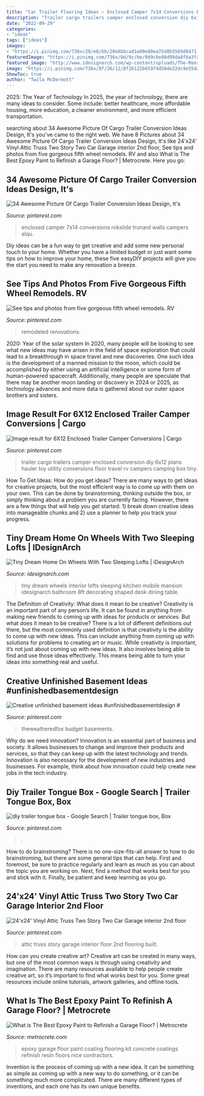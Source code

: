```yaml
---
title: "Car Trailer Flooring Ideas ~ Enclosed Camper 7x14 Conversions Rokslide Trunard Walls Campers Alqu"
description: "Trailer cargo trailers camper enclosed conversion diy 6x12 plans hauler toy utility conversions floor travel rv campers camping box tiny"
date: "2022-09-29"
categories:
- "ideas"
tags: ["ideas"]
images:
- "https://i.pinimg.com/736x/20/e8/bb/20e8bbcad1e80e80ea75d0b5569d8471.jpg"
featuredImage: "https://i.pinimg.com/736x/0d/9c/be/0d9cbe98d99da8f6a3fac8901c0d5856.jpg"
featured_image: "http://www.idesignarch.com/wp-content/uploads/The-Mansion-Mobile-Tiny-House_5.jpg"
image: "https://i.pinimg.com/736x/8f/26/12/8f26122b65974d50de22dc9e55da7825.jpg"
ShowToc: true
author: "Twila McDermott"
---
```



2025: The Year of Technology
In 2025, the year of technology, there are many ideas to consider. Some include: better healthcare, more affordable housing, more education, a cleaner environment, and more efficient transportation.

	

		
searching about 34 Awesome Picture Of Cargo Trailer Conversion Ideas Design, It&#039;s you've came to the right web. We have 8 Pictures about 34 Awesome Picture Of Cargo Trailer Conversion Ideas Design, It&#039;s like 24&#039;x24&#039; Vinyl Attic Truss Two Story Two Car Garage interior 2nd floor, See tips and photos from five gorgeous fifth wheel remodels. RV and also What is The Best Epoxy Paint to Refinish a Garage Floor? | Metrocrete. Here you go:
		
    
## 34 Awesome Picture Of Cargo Trailer Conversion Ideas Design, It&#039;s

<img loading=lazy src="https://i.pinimg.com/originals/2a/0d/12/2a0d12a8fbdad6321d0b9536bc64dc4e.jpg" onerror="this.onerror=null;this.src='https://tse3.mm.bing.net/th?id=OIP.mYnk0L_Xphm-f-syPK6lNwHaJ4&amp;pid=15.1';" alt="34 Awesome Picture Of Cargo Trailer Conversion Ideas Design, It&#039;s">

_Source: pinterest.com_

>enclosed camper 7x14 conversions rokslide trunard walls campers alqu. 

	

Diy ideas can be a fun way to get creative and add some new personal touch to your home. Whether you have a limited budget or just want some tips on how to improve your home, these five easyDIY projects will give you the start you need to make any renovation a breeze.

    
## See Tips And Photos From Five Gorgeous Fifth Wheel Remodels. RV

<img loading=lazy src="https://i.pinimg.com/736x/0d/9c/be/0d9cbe98d99da8f6a3fac8901c0d5856.jpg" onerror="this.onerror=null;this.src='https://tse3.mm.bing.net/th?id=OIP.q1lFT8BZrGycDM-UchEawwHaJ6&amp;pid=15.1';" alt="See tips and photos from five gorgeous fifth wheel remodels. RV">

_Source: pinterest.com_

>remodeled renovations. 

	

2020: Year of the solar system
In 2020, many people will be looking to see what new ideas may have arisen in the field of space exploration that could lead to a breakthrough in space travel and new discoveries. One such idea is the development of a manned mission to the moon, which could be accomplished by either using an artificial intelligence or some form of human-powered spacecraft. Additionally, many people are speculate that there may be another moon landing or discovery in 2024 or 2025, as technology advances and more data is gathered about our outer space brothers and sisters.

    
## Image Result For 6X12 Enclosed Trailer Camper Conversions | Cargo

<img loading=lazy src="https://i.pinimg.com/736x/e8/99/f7/e899f7c0df5b88b6bfed44c618e49ca5.jpg" onerror="this.onerror=null;this.src='https://tse4.mm.bing.net/th?id=OIP.8BidLvRHdcX0C9L3zdMS5gHaFj&amp;pid=15.1';" alt="Image result for 6X12 Enclosed Trailer Camper Conversions | Cargo">

_Source: pinterest.com_

>trailer cargo trailers camper enclosed conversion diy 6x12 plans hauler toy utility conversions floor travel rv campers camping box tiny. 

	

How To Get Ideas: How do you get ideas?
There are many ways to get ideas for creative projects, but the most efficient way is to come up with them on your own. This can be done by brainstorming, thinking outside the box, or simply thinking about a problem you are currently facing. However, there are a few things that will help you get started: 1) break down creative ideas into manageable chunks and 2) use a planner to help you track your progress.

    
## Tiny Dream Home On Wheels With Two Sleeping Lofts | IDesignArch

<img loading=lazy src="http://www.idesignarch.com/wp-content/uploads/The-Mansion-Mobile-Tiny-House_5.jpg" onerror="this.onerror=null;this.src='https://tse2.mm.bing.net/th?id=OIP.9zv9bDlBTPFH4jA6djso4QHaLH&amp;pid=15.1';" alt="Tiny Dream Home On Wheels With Two Sleeping Lofts | iDesignArch">

_Source: idesignarch.com_

>tiny dream wheels interior lofts sleeping kitchen mobile mansion idesignarch bathroom 8ft decorating shaped desk dining table. 

	

The Definition of Creativity: What does it mean to be creative?
Creativity is an important part of any person’s life. It can be found in anything from making new friends to coming up with ideas for products or services. But what does it mean to be creative? There is a lot of different definitions out there, but the most commonly used definition is that creativity is the ability to come up with new ideas. This can include anything from coming up with solutions for problems to creating art or music. While creativity is important, it’s not just about coming up with new ideas. It also involves being able to find and use those ideas effectively. This means being able to turn your ideas into something real and useful.

    
## Creative Unfinished Basement Ideas #unfinishedbasementdesign #

<img loading=lazy src="https://i.pinimg.com/736x/c6/b3/11/c6b3118f4c2ef15ec6a3cdc8a5a3437e.jpg" onerror="this.onerror=null;this.src='https://tse1.mm.bing.net/th?id=OIP.GjFt1hvv5CEQKy5AYj-WhAHaEe&amp;pid=15.1';" alt="Creative unfinished basement ideas #unfinishedbasementdesign #">

_Source: pinterest.com_

>theweatheredfox budget basements. 

	

Why do we need innovation?
Innovation is an essential part of business and society. It allows businesses to change and improve their products and services, so that they can keep up with the latest technology and trends. Innovation is also necessary for the development of new industries and businesses. For example, think about how innovation could help create new jobs in the tech industry.

    
## Diy Trailer Tongue Box - Google Search | Trailer Tongue Box, Box

<img loading=lazy src="https://i.pinimg.com/736x/20/e8/bb/20e8bbcad1e80e80ea75d0b5569d8471.jpg" onerror="this.onerror=null;this.src='https://tse4.mm.bing.net/th?id=OIP.WgpdF7wndJ4Ufluvp2lrtgHaEK&amp;pid=15.1';" alt="diy trailer tongue box - Google Search | Trailer tongue box, Box">

_Source: pinterest.com_

>. 

	

How to do brainstroming?
There is no one-size-fits-all answer to how to do brainstroming, but there are some general tips that can help. First and foremost, be sure to practice regularly and learn as much as you can about the topic you are working on. Next, find a method that works best for you and stick with it. Finally, be patient and keep learning as you go.

    
## 24&#039;x24&#039; Vinyl Attic Truss Two Story Two Car Garage Interior 2nd Floor

<img loading=lazy src="https://i.pinimg.com/736x/8f/26/12/8f26122b65974d50de22dc9e55da7825.jpg" onerror="this.onerror=null;this.src='https://tse4.mm.bing.net/th?id=OIP.vAEFirUYIfH7YRgxeEDtcgHaE8&amp;pid=15.1';" alt="24&#039;x24&#039; Vinyl Attic Truss Two Story Two Car Garage interior 2nd floor">

_Source: pinterest.com_

>attic truss story garage interior floor 2nd flooring built. 

	

How can you create creative art?
Creative art can be created in many ways, but one of the most common ways is through using creativity and imagination. There are many resources available to help people create creative art, so it’s important to find what works best for you. Some great resources include online tutorials, artwork galleries, and offline tools.

    
## What Is The Best Epoxy Paint To Refinish A Garage Floor? | Metrocrete

<img loading=lazy src="http://metrocrete.com/wp-content/uploads/2017/03/garage-floor-epoxy.jpg" onerror="this.onerror=null;this.src='https://tse4.mm.bing.net/th?id=OIP.l-nRwR6sgJuTpA6WCWY7lQHaEM&amp;pid=15.1';" alt="What is The Best Epoxy Paint to Refinish a Garage Floor? | Metrocrete">

_Source: metrocrete.com_

>epoxy garage floor paint coating flooring kit concrete coatings refinish resin floors nice contractors. 

	

Invention is the process of coming up with a new idea. It can be something as simple as coming up with a new way to do something, or it can be something much more complicated. There are many different types of inventions, and each one has its own unique benefits.

